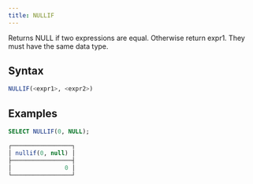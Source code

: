 ```yaml
---
title: NULLIF
---
```


Returns NULL if two expressions are equal. Otherwise return expr1. They must have the same data type.

## Syntax

```sql
NULLIF(<expr1>, <expr2>)
```

## Examples

```sql
SELECT NULLIF(0, NULL);

┌─────────────────┐
│ nullif(0, null) │
├─────────────────┤
│               0 │
└─────────────────┘
```